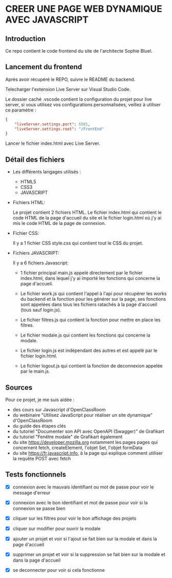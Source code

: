 # CREER UNE PAGE WEB DYNAMIQUE AVEC JAVASCRIPT 

## Introduction

Ce repo contient le code frontend du site de l'architecte Sophie Bluel. 

## Lancement du frontend

Après avoir récupéré le REPO, suivre le README du backend.

Telecharger l'extension Live Server sur Visual Studio Code.

Le dossier caché .vscode contient la configuration du projet pour live server, si vous utilisez vos configurations personnalisées, veillez à utiliser ce paramètre :
```json
{
    "liveServer.settings.port": 5501,
    "liveServer.settings.root": "/FrontEnd"
}
```

Lancer le fichier index.html avec Live Server.

## Détail des fichiers

- Les différents langages utilisés :

    - HTML5
    - CSS3
    - JAVASCRIPT

- Fichiers HTML:

    Le projet contient 2 fichiers HTML.
    Le fichier index.html qui contient le code HTML de la page d'accueil du site et le fichier login.html où j'y ai mis le code HTML de la page de connexion.

- Fichier CSS:

    Il y a 1 fichier CSS style.css qui contient tout le CSS du projet.

- Fichiers JAVASCRIPT:

    Il y a 6 fichiers Javascript:

    - 1 fichier principal main.js appelé directement par le fichier index.html, dans lequel j'y ai importé les fonctions qui concerne la page d'accueil.

    -   Le fichier work.js qui contient l'appel à l'api pour récupérer les works du backend et la fonction pour les générer sur la page, ses fonctions sont appelées dans tous les fichiers ratachés à la page d'accueil (tous sauf login.js).

    - Le fichier filtres.js qui contient la fonction pour mettre en place les filtres.

    - Le fichier modale.js qui contient les fonctions qui concerne la modale.

    - Le fichier login.js est indépendant des autres et est appelé par le fichier login.html.

    - Le fichier logout.js qui contient la fonction de deconnexion appelée par le main.js.

## Sources

Pour ce projet, je me suis aidée : 
* des cours sur Javascript d'OpenClassRoom
* du webinaire "Utilisez JavaScript pour réaliser un site dynamique" d'OpenClassRoom
* du guide des étapes clés
* du tutoriel "Documenter son API avec OpenAPI (Swagger)" de Grafikart
* du tutoriel "Fenêtre modale" de Grafikart également
* du site https://developer.mozilla.org notamment les pages pages qui concernent fetch, createElement, l'objet Set, l'objet formData
* du site https://fr.javascript.info, à la page qui explique comment utiliser la requête POST avec fetch

## Tests fonctionnels

- [x] connexion avec le mauvais identifiant ou mot de passe pour voir le message d'erreur
- [x] connexion avec le bon identifiant et mot de passe pour voir si la connexion se passe bien
- [x] cliquer sur les filtres pour voir le bon affichage des projets
- [x] cliquer sur modifier pour ouvrir la modale
- [x] ajouter un projet et voir si l'ajout se fait bien sur la modale et dans la page d'accueil
- [x] supprimer un projet et voir si la suppression se fait bien sur la modale et dans la page d'accueil
- [x] se deconnecter pour voir si cela fonctionne

